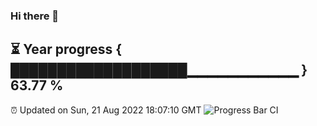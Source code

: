 ### Hi there 👋
⏳ Year progress { ███████████████████▁▁▁▁▁▁▁▁▁▁▁ } 63.77 %
---
⏰ Updated on Sun, 21 Aug 2022 18:07:10 GMT
![Progress Bar CI](https://github.com/Moyi321/Moyi321/workflows/Progress%20Bar%20CI/badge.svg)
